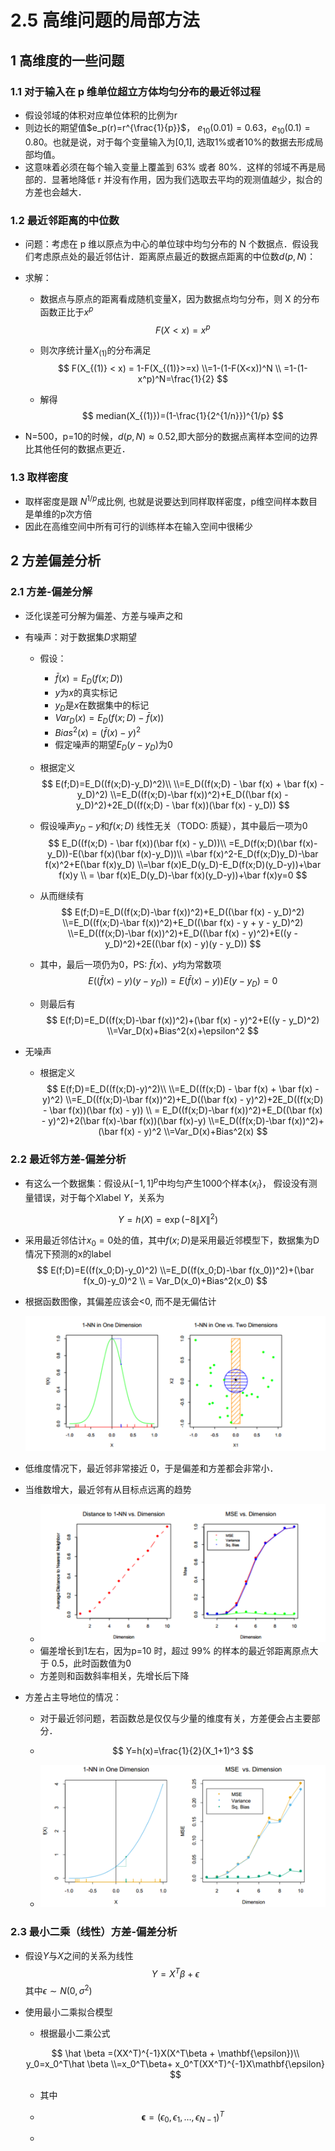 # 2.5 高维问题的局部方法

## 1 高维度的一些问题

### 1.1 对于输入在 p 维单位超立方体均匀分布的最近邻过程

* 假设邻域的体积对应单位体积的比例为r
* 则边长的期望值$e_p(r)=r^{\frac{1}{p}}​$， $e_{10}(0.01)=0.63​$，$e_{10}(0.1)=0.80​$。也就是说，对于每个变量输入为[0,1], 选取1%或者10%的数据去形成局部均值。
* 这意味着必须在每个输入变量上覆盖到 63% 或者 80%．这样的邻域不再是局部的．显著地降低 r 并没有作用，因为我们选取去平均的观测值越少，拟合的方差也会越大．

### 1.2 最近邻距离的中位数

* 问题：考虑在 p 维以原点为中心的单位球中均匀分布的 N 个数据点．假设我们考虑原点处的最近邻估计．距离原点最近的数据点距离的中位数$d(p,N)$：

* 求解：

  * 数据点与原点的距离看成随机变量X，因为数据点均匀分布，则 X 的分布函数正比于$x^p$
    $$
    F(X<x)=x^p
    $$

  * 则次序统计量$X_{(1)}$的分布满足
    $$
    F(X_{(1)} < x) = 1-F(X_{(1)}>=x)
    \\=1-(1-F(X<x))^N
    \\ =1-(1-x^p)^N=\frac{1}{2}
    $$

  * 解得
    $$
    median(X_{(1)})=(1-\frac{1}{2^{1/n}})^{1/p}
    $$

* N=500，p=10的时候，$d(p, N)\approx 0.52$,即大部分的数据点离样本空间的边界比其他任何的数据点更近．

### 1.3 取样密度

* 取样密度是跟 $N^{1/p}$成比例, 也就是说要达到同样取样密度，p维空间样本数目是单维的p次方倍
* 因此在高维空间中所有可行的训练样本在输入空间中很稀少

## 2 方差偏差分析

### 2.1 方差-偏差分解

* 泛化误差可分解为偏差、方差与噪声之和

* 有噪声：对于数据集$D​$求期望

  * 假设：

    * $\bar f(x) = E_D(f(x;D))​$
    * $y$为$x​$的真实标记
    * $y_D​$是$x​$在数据集中的标记
    * $Var_D(x)=E_D(f(x;D)-\bar f(x))$
    * $Bias^2(x)=(\bar f(x)-y)^2$
    * 假定噪声的期望$E_D(y-y_D)​$为0

  * 根据定义
    $$
    E(f;D)=E_D((f(x;D)-y_D)^2)\\
    \\=E_D((f(x;D) - \bar f(x) + \bar f(x) -y_D)^2)
    \\=E_D((f(x;D)-\bar f(x))^2)+E_D((\bar f(x) - y_D)^2)+2E_D((f(x;D) - \bar f(x))(\bar f(x) - y_D))
    $$

  * 假设噪声$y_D-y$和$f(x;D)$ 线性无关（TODO: 质疑），其中最后一项为0
    $$
    E_D((f(x;D) - \bar f(x))(\bar f(x) - y_D))\\
    =E_D(f(x;D)(\bar f(x)-y_D))-E(\bar f(x)(\bar f(x)-y_D))\\
    =\bar f(x)^2-E_D(f(x;D)y_D)-\bar f(x)^2+E(\bar f(x)y_D)
    \\=\bar f(x)E_D(y_D)-E_D(f(x;D)(y_D-y))+\bar f(x)y
    \\ = \bar f(x)E_D(y_D)-\bar f(x)(y_D-y))+\bar f(x)y=0
    $$

  * 从而继续有
    $$
    E(f;D)=E_D((f(x;D)-\bar f(x))^2)+E_D((\bar f(x) - y_D)^2)
    \\=E_D((f(x;D)-\bar f(x))^2)+E_D((\bar f(x) - y + y - y_D)^2)
    \\=E_D((f(x;D)-\bar f(x))^2)+E_D((\bar f(x) - y)^2)+E((y - y_D)^2)+2E((\bar f(x) - y)(y - y_D))
    $$

  * 其中，最后一项仍为0，PS: $\bar f(x)$、$y$均为常数项
    $$
    E((\bar f(x) - y)(y - y_D))=E(\bar f(x) - y))E(y-y_D)=0
    $$

  * 则最后有
    $$
    E(f;D)=E_D((f(x;D)-\bar f(x))^2)+(\bar f(x) - y)^2+E((y - y_D)^2)
    \\=Var_D(x)+Bias^2(x)+\epsilon^2
    $$

* 无噪声

  * 根据定义
    $$
    E(f;D)=E_D((f(x;D)-y)^2)\\
    \\=E_D((f(x;D) - \bar f(x) + \bar f(x) -y)^2)
    \\=E_D((f(x;D)-\bar f(x))^2)+E_D((\bar f(x) - y)^2)+2E_D((f(x;D) - \bar f(x))(\bar f(x) - y))
    \\ = E_D((f(x;D)-\bar f(x))^2)+E_D((\bar f(x) - y)^2)+2(\bar f(x)-\bar f(x))(\bar f(x)-y)
    \\=E_D((f(x;D)-\bar f(x))^2)+(\bar f(x) - y)^2
    \\=Var_D(x)+Bias^2(x)
    $$
    

### 2.2 最近邻方差-偏差分析

* 有这么一个数据集：假设从$[-1,1]^p$中均匀产生1000个样本$\{x_i\}$， 假设没有测量错误，对于每个$X$label $Y$，关系为

$$
Y=h(X)=\exp(-8\|X\|^2)
$$

* 采用最近邻估计$x_0=0$处的值，其中$f(x;D)$是采用最近邻模型下，数据集为D情况下预测的x的label
  $$
  E(f;D)=E((f(x_0;D)-y_0)^2)
  \\=E_D((f(x_0;D)-\bar f(x_0))^2)+(\bar f(x_0)-y_0)^2
  \\ = Var_D(x_0)+Bias^2(x_0)
  $$

* 根据函数图像，其偏差应该会<0, 而不是无偏估计

  ![1608574654318](assets/1608574654318.png)

* 低维度情况下，最近邻非常接近 0，于是偏差和方差都会非常小．

* 当维数增大，最近邻有从目标点远离的趋势

  * ![1608574841418](assets/1608574841418.png)
  * 偏差增长到1左右，因为p=10 时，超过 99% 的样本的最近邻距离原点大于 0.5，此时函数值为0
  * 方差则和函数斜率相关，先增长后下降

* 方差占主导地位的情况：

  * 对于最近邻问题，若函数总是仅仅与少量的维度有关，方差便会占主要部分．

  * $$
    Y=h(x)=\frac{1}{2}(X_1+1)^3
    $$

  * ![1608616259643](assets/1608616259643.png)

### 2.3 最小二乘（线性）方差-偏差分析

* 假设$Y$与$X$之间的关系为线性
  $$
  Y=X^T\beta+\epsilon
  $$
  其中$\epsilon \sim N(0, \sigma^2)​$

* 使用最小二乘拟合模型

  * 根据最小二乘公式

  $$
  \hat \beta =(XX^T)^{-1}X(X^T\beta + \mathbf{\epsilon})\\
  y_0=x_0^T\hat \beta
  \\=x_0^T\beta+ x_0^T(XX^T)^{-1}X\mathbf{\epsilon}
  $$

  * 其中

  * $$
    \mathbf{\epsilon}=(\epsilon_0, \epsilon_1,\dots,\epsilon_{N-1})^T
    $$

  * 